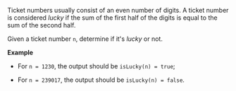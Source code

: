 Ticket numbers usually consist of an even number of digits. A ticket number is considered _lucky_ if the sum of the first half of the digits is equal to the sum of the second half.

Given a ticket number `n`, determine if it's _lucky_ or not.


**Example**


* For `n = 1230`, the output should be `isLucky(n) = true`;

* For `n = 239017`, the output should be `isLucky(n) = false`.
